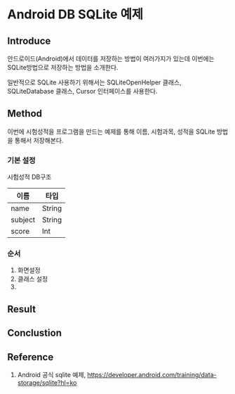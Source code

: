 # Android DB SQLite 예제

## Introduce

안드로이드(Android)에서 데이터를 저장하는 방법이 여러가지가 있는데 이번에는 SQLite방법으로 저장하는 방법을 소개한다. 

일반적으로 SQLite 사용하기 위해서는 SQLiteOpenHelper 클래스, SQLiteDatabase 클래스, Cursor 인터페이스를 사용한다.



## Method

이번에 시험성적을 프로그램을 만드는 예제를 통해 이름, 시험과목, 성적을 SQLite 방법을 통해서 저장해본다. 

### 기본 설정

시험성적 DB구조

| 이름    | 타입   |
| ------- | ------ |
| name    | String |
| subject | String |
| score   | Int    |



### 순서

1. 화면설정
2. 클래스 설정
3. 

## Result

## Conclustion

## Reference

1. Android 공식 sqlite 예제, https://developer.android.com/training/data-storage/sqlite?hl=ko

